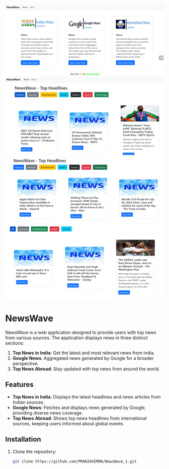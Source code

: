 <img src="https://github.com/PRANJAVERMA/NewsWave_1/blob/main/Images/NewsWave.1.png" alt="Amazon home page" />
<img src="https://github.com/PRANJAVERMA/NewsWave_1/blob/main/Images/NewsWave.2.png" alt="Amazon side menu page" />
<img src="https://github.com/PRANJAVERMA/NewsWave_1/blob/main/Images/NewsWave.3.png" alt="Amazon side menu page" />
<img src="https://github.com/PRANJAVERMA/NewsWave_1/blob/main/Images/NewsWave.4.png" alt="Amazon side menu page" />



# NewsWave

NewsWave is a web application designed to provide users with top news from various sources. The application displays news in three distinct sections:

1. **Top News in India**: Get the latest and most relevant news from India.
2. **Google News**: Aggregated news generated by Google for a broader perspective.
3. **Top News Abroad**: Stay updated with top news from around the world.

## Features

- **Top News in India**: Displays the latest headlines and news articles from Indian sources.
- **Google News**: Fetches and displays news generated by Google, providing diverse news coverage.
- **Top News Abroad**: Shows top news headlines from international sources, keeping users informed about global events.

## Installation

1. Clone the repository:

   ```bash
   git clone https://github.com/PRANJAVERMA/NewsWave_1.git
